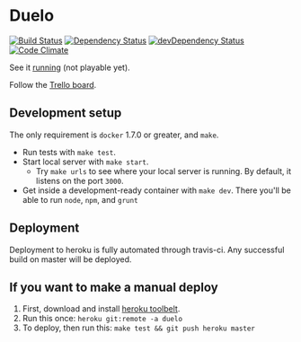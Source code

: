 # Duelo

[![Build Status](https://travis-ci.org/jpbochi/duelo.png?branch=master)](https://travis-ci.org/jpbochi/duelo)
[![Dependency Status](https://david-dm.org/jpbochi/duelo.png)](https://david-dm.org/jpbochi/duelo)
[![devDependency Status](https://david-dm.org/jpbochi/duelo/dev-status.png)](https://david-dm.org/jpbochi/duelo#info=devDependencies)
[![Code Climate](https://codeclimate.com/github/jpbochi/duelo.png)](https://codeclimate.com/github/jpbochi/duelo)

See it [running](http://duelo.herokuapp.com/) (not playable yet).

Follow the [Trello board](https://trello.com/board/duelo-js/5105a4da52f437bd250034df).

## Development setup

The only requirement is `docker` 1.7.0 or greater, and `make`.

- Run tests with `make test`.
- Start local server with `make start`.
  - Try `make urls` to see where your local server is running. By default, it listens on the port `3000`.
- Get inside a development-ready container with `make dev`. There you'll be able to run `node`, `npm`, and `grunt`

## Deployment

Deployment to heroku is fully automated through travis-ci. Any successful build on master will be deployed.

## If you want to make a manual deploy

1. First, download and install [heroku toolbelt](https://toolbelt.herokuapp.com/).
2. Run this once: `heroku git:remote -a duelo`
3. To deploy, then run this: `make test && git push heroku master`
